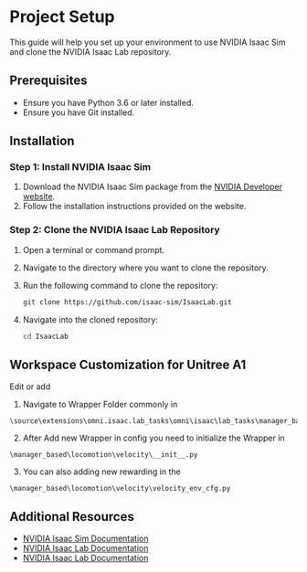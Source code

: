 # Project Setup

This guide will help you set up your environment to use NVIDIA Isaac Sim and clone the NVIDIA Isaac Lab repository.

## Prerequisites

- Ensure you have Python 3.6 or later installed.
- Ensure you have Git installed.

## Installation

### Step 1: Install NVIDIA Isaac Sim

1. Download the NVIDIA Isaac Sim package from the [NVIDIA Developer website](https://developer.nvidia.com/isaac-sim).
2. Follow the installation instructions provided on the website.

### Step 2: Clone the NVIDIA Isaac Lab Repository

1. Open a terminal or command prompt.
2. Navigate to the directory where you want to clone the repository.
3. Run the following command to clone the repository:

    ```sh
    git clone https://github.com/isaac-sim/IsaacLab.git
    ```

4. Navigate into the cloned repository:

    ```sh
    cd IsaacLab
    ```
## Workspace Customization for Unitree A1

Edit or add 
1. Navigate to Wrapper Folder commonly in
```
\source\extensions\omni.isaac.lab_tasks\omni\isaac\lab_tasks\manager_based\locomotion\velocity\config\a1
```
2. After Add new Wrapper in config you need to initialize the Wrapper in 
```
\manager_based\locomotion\velocity\__init__.py
```
3. You can also adding new rewarding in the 
```
\manager_based\locomotion\velocity\velocity_env_cfg.py
```
## Additional Resources

- [NVIDIA Isaac Sim Documentation](https://docs.omniverse.nvidia.com/app_isaacsim/app_isaacsim/overview.html)
- [NVIDIA Isaac Lab Documentation](https://isaac-sim.github.io/IsaacLab/main/)
- [NVIDIA Isaac Lab Documentation](https://github.com/isaac-sim/IsaacLab)

